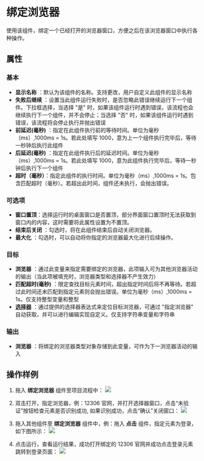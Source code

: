 # 绑定浏览器

使用该组件，绑定一个已经打开的浏览器窗口，方便之后在该浏览器窗口中执行各种操作。

## 属性

### 基本

- **显示名称** ：默认为该组件的名称。支持更改，用户自定义此组件的显示名称
- **失败后继续** ：设置当此组件运行失败时，是否忽略此错误继续运行下一个组件。下拉框选择，当选择 "是" 时，如果该组件运行时遇到错误，该流程也会继续执行下一个组件，并不会停止；当选择 "否" 时，如果该组件运行时遇到错误，该流程将会停止执行并抛出错误
- **前延迟(毫秒)** ：指定在此组件执行前的等待时间。单位为毫秒（ms）,1000ms = 1s。若此处填写 1000，意为上一个组件执行完毕后，等待一秒钟后执行此组件
- **后延迟(毫秒)** ：指定在此组件执行后的延迟时间。单位为毫秒（ms）,1000ms = 1s。若此处填写 1000，意为此组件执行完毕后，等待一秒钟后执行下一个组件
- **超时（毫秒）**：指定此组件的执行时间。单位为毫秒（ms）,1000ms = 1s。包含匹配超时（毫秒）。若超出此时间，组件还未执行，会抛出错误。

### 可选项

- **窗口置顶**：选择运行时的桌面窗口是否置顶，部分界面窗口置顶时无法获取到窗口内的内容，这时需要将此属性设置为不置顶。
- **结束后关闭** ：勾选时，将在此组件结束后自动关闭浏览器。
- **最大化** ：勾选时，可以自动将你指定的浏览器最大化进行后续操作。

### 目标

- **浏览器** ：通过此变量来指定需要绑定的浏览器，此项输入可为其他浏览器活动的输出（当此项被填充时，浏览器类型和选择器不产生效力）
- **匹配超时(毫秒)** ：限定查找目标元素时间，超出指定时间后将不再等待。若超过此时间还未匹配到指定元素则会抛出错误。单位为毫秒（ms）,1000ms = 1s。仅支持整型变量和整型
- **[选择器](../../Appendix/Selector.md?_v=v2020.4)** ：通过提供的选择器表达式来定位目标浏览器，可通过 "指定浏览器" 自动获取，并可以进行编辑实现自定义。仅支持字符串变量和字符串

### 输出

- **浏览器** ：将绑定的浏览器类型对象存储到此变量，可作为下一浏览器活动的输入

## 操作样例

1. 拖入 **绑定浏览器** 组件至项目流程中：
![](https://docimages.blob.core.chinacloudapi.cn/images/Activities/AttacBrowser20201221.png)

2. 双击打开，指定浏览器，例：12306 官网，并打开选择器窗口，点击“未验证”按钮检查元素是否识别成功, 如果识别成功，点击“确认”关闭窗口：
![](https://docimages.blob.core.chinacloudapi.cn/images/Activities/AttacBrowser2020122102.png)

3. 拖入其他组件至 **绑定浏览器** 组件中，例：拖入 **点击** 组件，指定元素为登录，如下图所示：
![](https://docimages.blob.core.chinacloudapi.cn/images/Activities/AttacBrowser2020122103.png)

4. 点击运行，查看运行结果，成功打开绑定的 12306 官网并成功点击登录元素跳转到登录页面：
![](https://docimages.blob.core.chinacloudapi.cn/images/Activities/AttacBrowser2020122104.png)
